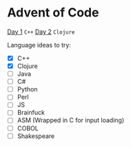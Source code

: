 # Advent of Code

[Day 1](1) `C++`
[Day 2](2) `Clojure`

Language ideas to try:
- [x] C++
- [x] Clojure
- [ ] Java
- [ ] C#
- [ ] Python
- [ ] Perl
- [ ] JS
- [ ] Brainfuck
- [ ] ASM (Wrapped in C for input loading)
- [ ] COBOL
- [ ] Shakespeare
